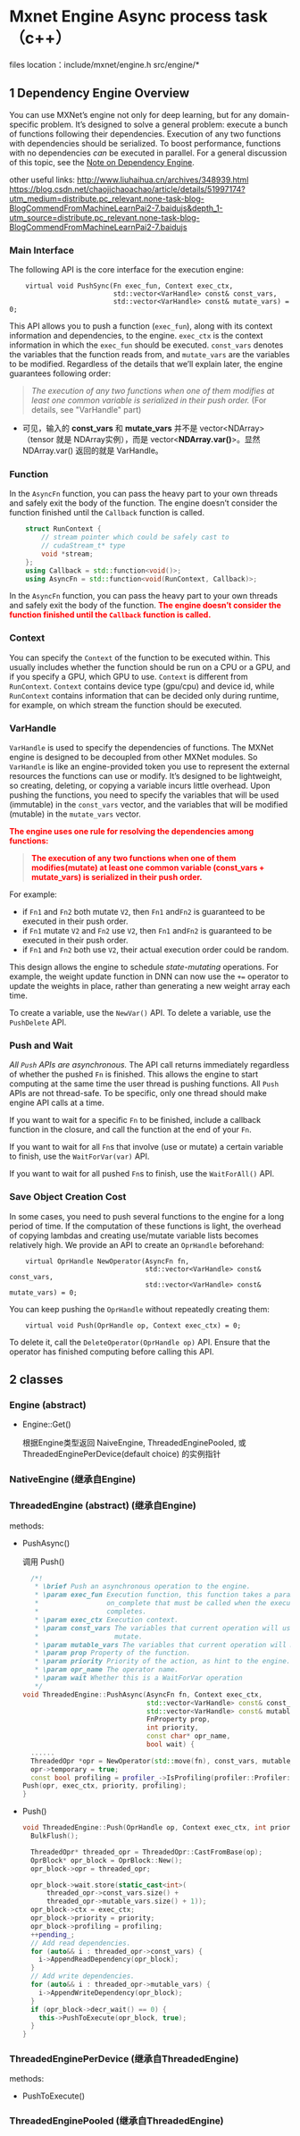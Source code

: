 # Mxnet Engine Async process task（c++）

files location：include/mxnet/engine.h    src/engine/*






## 1 Dependency Engine Overview
You can use MXNet’s engine not only for deep learning, but for any domain-specific problem. It’s designed to solve a general problem: execute a bunch of functions following their dependencies. Execution of any two functions with dependencies should be serialized. To boost performance, functions with no dependencies *can* be executed in parallel. For a general discussion of this topic, see the [Note on Dependency Engine](https://mxnet-bing.readthedocs.io/en/latest/architecture/note_engine.html).

other useful links:
http://www.liuhaihua.cn/archives/348939.html
https://blog.csdn.net/chaojichaoachao/article/details/51997174?utm_medium=distribute.pc_relevant.none-task-blog-BlogCommendFromMachineLearnPai2-7.baidujs&depth_1-utm_source=distribute.pc_relevant.none-task-blog-BlogCommendFromMachineLearnPai2-7.baidujs

### Main Interface

The following API is the core interface for the execution engine:

```
    virtual void PushSync(Fn exec_fun, Context exec_ctx,
                          std::vector<VarHandle> const& const_vars,
                          std::vector<VarHandle> const& mutate_vars) = 0;
```

This API allows you to push a function (`exec_fun`), along with its context information and dependencies, to the engine. `exec_ctx` is the context information in which the `exec_fun` should be executed. `const_vars` denotes the variables that the function reads from, and `mutate_vars` are the variables to be modified. Regardless of the details that we’ll explain later, the engine guarantees following order:

> *The execution of any two functions when one of them modifies at least one common variable is serialized in their push order.*  (For details, see "VarHandle" part)

- 可见，输入的 **const_vars** 和 **mutate_vars** 并不是 vector\<NDArray>（tensor 就是 NDArray实例），而是 vector\<**NDArray.var()**>。显然 NDArray.var() 返回的就是 VarHandle。


### Function

In the `AsyncFn` function, you can pass the heavy part to your own threads and safely exit the body of the function. The engine doesn’t consider the function finished until the `Callback` function is called.

```c++
    struct RunContext {
        // stream pointer which could be safely cast to
        // cudaStream_t* type
        void *stream;
    };
    using Callback = std::function<void()>;
    using AsyncFn = std::function<void(RunContext, Callback)>;
```

In the `AsyncFn` function, you can pass the heavy part to your own threads and safely exit the body of the function.<font color=red> **The engine doesn’t consider the function finished until the `Callback` function is called.**</font>

### Context

You can specify the `Context` of the function to be executed within. This usually includes whether the function should be run on a CPU or a GPU, and if you specify a GPU, which GPU to use. `Context` is different from `RunContext`. `Context` contains device type (gpu/cpu) and device id, while `RunContext` contains information that can be decided only during runtime, for example, on which stream the function should be executed.

### VarHandle

`VarHandle` is used to specify the dependencies of functions. The MXNet engine is designed to be decoupled from other MXNet modules. So `VarHandle` is like an engine-provided token you use to represent the external resources the functions can use or modify. It’s designed to be lightweight, so creating, deleting, or copying a variable incurs little overhead. Upon pushing the functions, you need to specify the variables that will be used (immutable) in the `const_vars` vector, and the variables that will be modified (mutable) in the `mutate_vars` vector. 

<font color=red>**The engine uses one rule for resolving the dependencies among functions:** </font>

> <font color=red>**The execution of any two functions when one of them modifies(mutate) at least one common variable (const_vars + mutate_vars) is serialized in their push order.** </font>

For example:

- if `Fn1` and `Fn2` both mutate `V2`,  then `Fn1` and`Fn2` is guaranteed to be executed in their push order.
- if `Fn1`  mutate `V2` and `Fn2` use `V2`,  then `Fn1` and`Fn2` is guaranteed to be executed in their push order.
- if `Fn1` and `Fn2` both use `V2`, their actual execution order could be random. 

This design allows the engine to schedule *state-mutating* operations. For example, the weight update function in DNN can now use the `+=` operator to update the weights in place, rather than generating a new weight array each time.

To create a variable, use the `NewVar()` API. To delete a variable, use the `PushDelete` API.

### Push and Wait

*All `Push` APIs are asynchronous.* The API call returns immediately regardless of whether the pushed `Fn` is finished. This allows the engine to start computing at the same time the user thread is pushing functions. All `Push` APIs are not thread-safe. To be specific, only one thread should make engine API calls at a time.

If you want to wait for a specific `Fn` to be finished, include a callback function in the closure, and call the function at the end of your `Fn`.

If you want to wait for all `Fn`s that involve (use or mutate) a certain variable to finish, use the `WaitForVar(var)` API.

If you want to wait for all pushed `Fn`s to finish, use the `WaitForAll()` API.

### Save Object Creation Cost

In some cases, you need to push several functions to the engine for a long period of time. If the computation of these functions is light, the overhead of copying lambdas and creating use/mutate variable lists becomes relatively high. We provide an API to create an `OprHandle` beforehand:

```
    virtual OprHandle NewOperator(AsyncFn fn,
                                  std::vector<VarHandle> const& const_vars,
                                  std::vector<VarHandle> const& mutate_vars) = 0;
```

You can keep pushing the `OprHandle` without repeatedly creating them:

```
    virtual void Push(OprHandle op, Context exec_ctx) = 0;
```

To delete it, call the `DeleteOperator(OprHandle op)` API. Ensure that the operator has finished computing before calling this API.

## 2 classes

### Engine (abstract)

- Engine::Get()

  根据Engine类型返回 NaiveEngine,  ThreadedEnginePooled,  或 ThreadedEnginePerDevice(default choice) 的实例指针

### NativeEngine (继承自Engine)

### ThreadedEngine (abstract) (继承自Engine)

methods:

- PushAsync()

  调用 Push()
  
  ```c++
    /*!
     * \brief Push an asynchronous operation to the engine.
     * \param exec_fun Execution function, this function takes a parameter
     *                 on_complete that must be called when the execution
     *                 completes.
     * \param exec_ctx Execution context.
     * \param const_vars The variables that current operation will use but not
     *                   mutate.
     * \param mutable_vars The variables that current operation will mutate.
     * \param prop Property of the function.
     * \param priority Priority of the action, as hint to the engine.
     * \param opr_name The operator name.
     * \param wait Whether this is a WaitForVar operation
     */
  void ThreadedEngine::PushAsync(AsyncFn fn, Context exec_ctx,
                                 std::vector<VarHandle> const& const_vars,
                                 std::vector<VarHandle> const& mutable_vars,
                                 FnProperty prop,
                                 int priority,
                                 const char* opr_name,
                                 bool wait) {
    ......
    ThreadedOpr *opr = NewOperator(std::move(fn), const_vars, mutable_vars, prop, opr_name, wait);
    opr->temporary = true;
    const bool profiling = profiler_->IsProfiling(profiler::Profiler::kImperative);
  Push(opr, exec_ctx, priority, profiling);
  }
  ```
  
  

- Push()

  ```c++
  void ThreadedEngine::Push(OprHandle op, Context exec_ctx, int priority, bool profiling) {
    BulkFlush();
  
    ThreadedOpr* threaded_opr = ThreadedOpr::CastFromBase(op);
    OprBlock* opr_block = OprBlock::New();
    opr_block->opr = threaded_opr;
  
    opr_block->wait.store(static_cast<int>(
        threaded_opr->const_vars.size() +
        threaded_opr->mutable_vars.size() + 1));
    opr_block->ctx = exec_ctx;
    opr_block->priority = priority;
    opr_block->profiling = profiling;
    ++pending_;
    // Add read dependencies.
    for (auto&& i : threaded_opr->const_vars) {
      i->AppendReadDependency(opr_block);
    }
    // Add write dependencies.
    for (auto&& i : threaded_opr->mutable_vars) {
      i->AppendWriteDependency(opr_block);
    }
    if (opr_block->decr_wait() == 0) {
      this->PushToExecute(opr_block, true);
    }
  }
  ```

  

  

### ThreadedEnginePerDevice (继承自ThreadedEngine)

methods:

- PushToExecute()

  

### ThreadedEnginePooled (继承自ThreadedEngine)